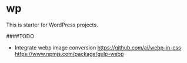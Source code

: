 # wp
This is starter for WordPress projects.

####TODO
- Integrate webp image conversion https://github.com/ai/webp-in-css https://www.npmjs.com/package/gulp-webp
